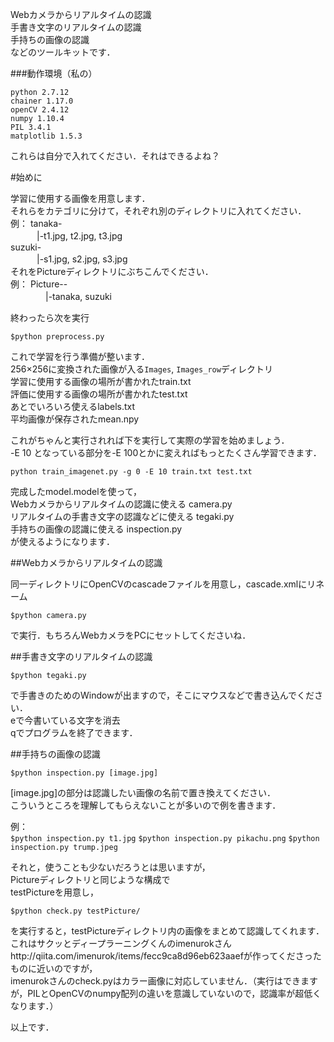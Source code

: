 Webカメラからリアルタイムの認識  
手書き文字のリアルタイムの認識  
手持ちの画像の認識  
などのツールキットです．  

###動作環境（私の）

`python 2.7.12`  
`chainer 1.17.0`  
`openCV 2.4.12`  
`numpy 1.10.4`  
`PIL 3.4.1`  
`matplotlib 1.5.3`  

これらは自分で入れてください．それはできるよね？

#始めに

学習に使用する画像を用意します．  
それらをカテゴリに分けて，それぞれ別のディレクトリに入れてください．  
例：
tanaka-  
　　　|-t1.jpg, t2.jpg, t3.jpg  
suzuki-  
　　　|-s1.jpg, s2.jpg, s3.jpg  
それをPictureディレクトリにぶちこんでください．  
例：
Picture--  
　　　　|-tanaka, suzuki  

終わったら次を実行

`$python preprocess.py`

これで学習を行う準備が整います．  
256×256に変換された画像が入る`Images`, `Images_row`ディレクトリ  
学習に使用する画像の場所が書かれたtrain.txt  
評価に使用する画像の場所が書かれたtest.txt  
あとでいろいろ使えるlabels.txt  
平均画像が保存されたmean.npy  

これがちゃんと実行されれば下を実行して実際の学習を始めましょう．  
-E 10 となっている部分を-E 100とかに変えればもっとたくさん学習できます．  

`python train_imagenet.py -g 0 -E 10 train.txt test.txt`  

完成したmodel.modelを使って，  
Webカメラからリアルタイムの認識に使える camera.py  
リアルタイムの手書き文字の認識などに使える tegaki.py  
手持ちの画像の認識に使える inspection.py  
が使えるようになります．  

##Webカメラからリアルタイムの認識

同一ディレクトリにOpenCVのcascadeファイルを用意し，cascade.xmlにリネーム  

`$python camera.py`

で実行．もちろんWebカメラをPCにセットしてくださいね．  

##手書き文字のリアルタイムの認識

`$python tegaki.py`

で手書きのためのWindowが出ますので，そこにマウスなどで書き込んでください．  
eで今書いている文字を消去  
qでプログラムを終了できます．  

##手持ちの画像の認識

`$python inspection.py [image.jpg]`

[image.jpg]の部分は認識したい画像の名前で置き換えてください．  
こういうところを理解してもらえないことが多いので例を書きます．  

例：  
`$python inspection.py t1.jpg`
`$python inspection.py pikachu.png`
`$python inspection.py trump.jpeg`



それと，使うことも少ないだろうとは思いますが，  
Pictureディレクトリと同じような構成で  
testPictureを用意し，  

`$python check.py testPicture/`

を実行すると，testPictureディレクトリ内の画像をまとめて認識してくれます．  
これはサクッとディープラーニングくんのimenurokさんhttp://qiita.com/imenurok/items/fecc9ca8d96eb623aaefが作ってくださったものに近いのですが，  
imenurokさんのcheck.pyはカラー画像に対応していません．（実行はできますが，PILとOpenCVのnumpy配列の違いを意識していないので，認識率が超低くなります．）  

以上です．  
